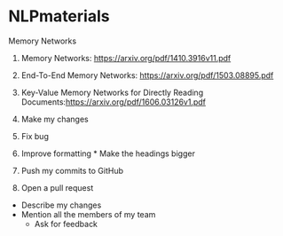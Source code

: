 # NLPmaterials

Memory Networks
1. Memory Networks: https://arxiv.org/pdf/1410.3916v11.pdf
2. End-To-End Memory Networks: https://arxiv.org/pdf/1503.08895.pdf
  1. Key-Value Memory Networks for Directly Reading Documents:https://arxiv.org/pdf/1606.03126v1.pdf

1. Make my changes
  1. Fix bug
  2. Improve formatting
    * Make the headings bigger
2. Push my commits to GitHub
3. Open a pull request
  * Describe my changes
  * Mention all the members of my team
    * Ask for feedback
